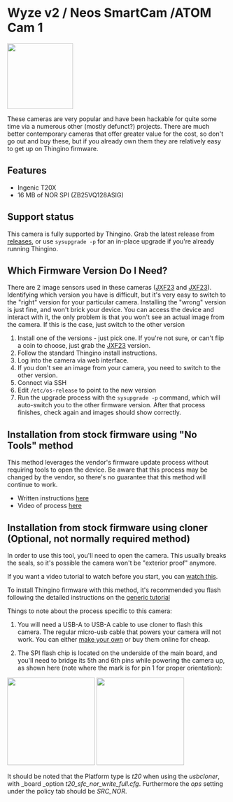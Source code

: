 # Wyze v2 / Neos SmartCam /ATOM Cam 1

<img src="https://github.com/user-attachments/assets/aef89340-0abe-48df-80a7-9c5b00b8e0d9" width="150">

These cameras are very popular and have been hackable for quite some time via a numerous other (mostly defunct?) projects. There are much better contemporary cameras that offer greater value for the cost, so don't go out and buy these, but if you already own them they are relatively easy to get up on Thingino firmware.

## Features
* Ingenic T20X
* 16 MB of NOR SPI (ZB25VQ128ASIG)


## Support status
This camera is fully supported by Thingino. Grab the latest release from [releases](https://github.com/themactep/thingino-firmware/releases/latest), or use `sysupgrade -p` for an in-place upgrade if you're already running Thingino.

## Which Firmware Version Do I Need?
There are 2 image sensors used in these cameras ([JXF23](https://github.com/themactep/thingino-firmware/releases/latest/download/thingino-wyze_c2_jxf22.bin) and [JXF23](https://github.com/themactep/thingino-firmware/releases/latest/download/thingino-wyze_c2_jxf23.bin)).  Identifying which version you have is difficult, but it's very easy to switch to the "right" version for your particular camera.  Installing the "wrong" version is just fine, and won't brick your device.  You can access the device and interact with it, the only problem is that you won't see an actual image from the camera.  If this is the case, just switch to the other version

1. Install one of the versions - just pick one.  If you're not sure, or can't flip a coin to choose, just grab the [JXF23](https://github.com/themactep/thingino-firmware/releases/latest/download/thingino-wyze_c2_jxf22.bin) version.
2. Follow the standard Thingino install instructions.
3. Log into the camera via web interface.
4. If you don't see an image from your camera, you need to switch to the other version.
5. Connect via SSH
6. Edit `/etc/os-release` to point to the new version
7. Run the upgrade process with the `sysupgrade -p` command, which will auto-switch you to the other firmware version.  After that process finishes, check again and images should show correctly.

## Installation from stock firmware using "No Tools" method
This method leverages the vendor's firmware update process without requiring tools to open the device. Be aware that this process may be changed by the vendor, so there's no guarantee that this method will continue to work.
* Written instructions [here](https://github.com/wltechblog/thingino-installers/tree/main/wyze-cam-2)
* Video of process [here](https://www.youtube.com/watch?v=Ax6usUOjxkY)

## Installation from stock firmware using cloner (Optional, not normally required method)
In order to use this tool, you'll need to open the camera. This usually breaks the seals, so it's possible the camera won't be "exterior proof" anymore.

If you want a video tutorial to watch before you start, you can [watch this](https://github.com/themactep/thingino-firmware/wiki/Ingenic-USB-Cloner).

To install Thingino firmware with this method, it's recommended you flash following the detailed instructions on the [generic tutorial](https://github.com/themactep/thingino-firmware/wiki/Ingenic-USB-Cloner) 

Things to note about the process specific to this camera:
1. You will need a USB-A to USB-A cable to use cloner to flash this camera.  The regular micro-usb cable that powers your camera will not work.  You can either [make your own](https://www.instructables.com/Male-to-Male-A-to-A-USB-Cable/) or buy them online for cheap. 

2. The SPI flash chip is located on the underside of the main board, and you'll need to bridge its 5th and 6th pins while powering the camera up, as shown here (note where the mark is for pin 1 for proper orientation):

[<img src="https://github.com/user-attachments/assets/1729af3b-43a1-4152-9cb5-1d9a4ea02d0d" width="200">](https://github.com/user-attachments/assets/1729af3b-43a1-4152-9cb5-1d9a4ea02d0d) <img src="https://camo.githubusercontent.com/851273986d66f0f08eedf08a68ab25da4d4acacd14912a5995d5a90dd0bae7b5/68747470733a2f2f7468696e67696e6f2e636f6d2f612f666c6173682d636869702d73686f72742e706e67" width="200">

It should be noted that the Platform type is _t20_ when using the _usbcloner_, with _board _option _t20_sfc_nor_write_full.cfg_. Furthermore the _ops_ setting under the policy tab should be _SRC_NOR_.